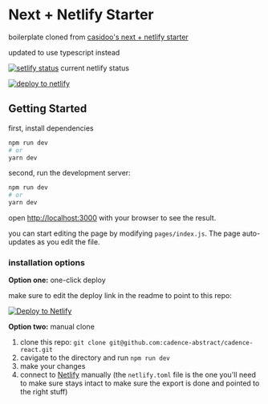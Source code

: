 # Next + Netlify Starter

boilerplate cloned from [casidoo's next + netlify starter](https://github.com/cassidoo/next-netlify-starter)

updated to use typescript instead

[![setlify status](https://api.netlify.com/api/v1/badges/ed50f56e-4fc2-4c98-8b66-1e5074c6f3d3/deploy-status)](https://app.netlify.com/sites/next-starter/deploys) current netlify status

[![deploy to netlify](https://www.netlify.com/img/deploy/button.svg)](https://app.netlify.com/start/deploy?repository=https://github.com/cadence-abstract/cadence-react)

## Getting Started

first, install dependencies

```bash
npm run dev
# or
yarn dev
```

second, run the development server:

```bash
npm run dev
# or
yarn dev
```

open [http://localhost:3000](http://localhost:3000) with your browser to see the result.

you can start editing the page by modifying `pages/index.js`. The page auto-updates as you edit the file.

### installation options

**Option one:** one-click deploy

make sure to edit the deploy link in the readme to point to this repo:

[![Deploy to Netlify](https://www.netlify.com/img/deploy/button.svg)](https://app.netlify.com/start/deploy?repository=https://github.com/sockfasteat/charlie)

**Option two:** manual clone

1. clone this repo: `git clone git@github.com:cadence-abstract/cadence-react.git`
2. cavigate to the directory and run `npm run dev`
3. make your changes
4. connect to [Netlify](https://url.netlify.com/Bk4UicocL) manually (the `netlify.toml` file is the one you'll need to make sure stays intact to make sure the export is done and pointed to the right stuff)
